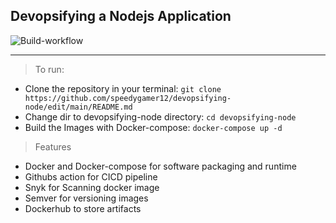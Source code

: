 ## Devopsifying a Nodejs Application
![Build-workflow](https://github.com/speedygamer12/devopsifying-node/actions/workflows/build-workflow.yml/badge.svg)
<hr />

> To run:
* Clone the repository in your terminal: `git clone https://github.com/speedygamer12/devopsifying-node/edit/main/README.md`
* Change dir to devopsifying-node directory: `cd devopsifying-node`
* Build the Images with Docker-compose: `docker-compose up -d `

> Features
* Docker and Docker-compose for software packaging and runtime
* Githubs action for CICD pipeline
* Snyk for Scanning docker image
* Semver for versioning images
* Dockerhub to store artifacts
